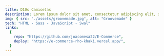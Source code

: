 ```yaml
---
title: D10s Camisetas
description: Lorem ipsum dolor sit amet, consectetur adipiscing elit, sed do eiusmod tempor incididunt ut labore et dolore magna aliqua.
img: { src: "./assets/groovemade.jpg", alt: "Groovemade" }
tech: "HTML - Sass - JavaScript - Swal"
links:
  {
    repo: "https://github.com/joacomesa22/E-Commerce",
    deploy: "https://e-commerce-rho-khaki.vercel.app/",
  }
---
```

